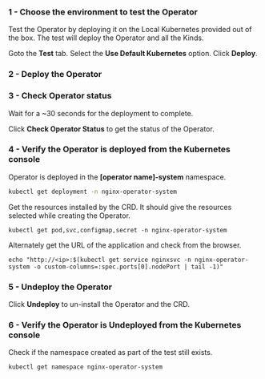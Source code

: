 ### 1 - Choose the environment to test the Operator

Test the Operator by deploying it on the Local Kubernetes provided out of the box. The test will deploy the Operator and all the Kinds.

Goto the **Test** tab. Select the **Use Default Kubernetes** option. Click **Deploy**.



### 2 - Deploy the Operator



### 3 - Check Operator status

Wait for a ~30 seconds for the deployment to complete.

Click **Check Operator Status** to get the status of the Operator.



### 4 - Verify the Operator is deployed from the Kubernetes console

Operator is deployed  in the **[operator name]-system** namespace. 

```bash
kubectl get deployment -n nginx-operator-system
```

Get the resources installed by the CRD. It should give the resources selected while creating the Operator. 

```
kubectl get pod,svc,configmap,secret -n nginx-operator-system
```

Alternately get the URL of the application and check from the browser.

```
echo "http://<ip>:$(kubectl get service nginxsvc -n nginx-operator-system -o custom-columns=:spec.ports[0].nodePort | tail -1)"
```

### 5 - Undeploy the Operator

Click **Undeploy** to un-install the Operator and the CRD.

### 6 - Verify the Operator is Undeployed from the Kubernetes console

Check if the namespace created as part of the test still exists.

```
kubectl get namespace nginx-operator-system
```



